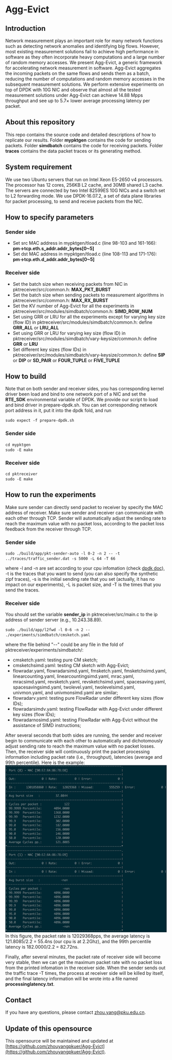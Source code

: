 # Agg-Evict

## Introduction

Network measurement plays an important role for many network functions such as detecting network anomalies and identifying big flows. However, most existing measurement solutions fail to achieve high performance in software as they often incorporate heavy computations and a large number of random memory accesses. We present Agg-Evict, a generic framework for accelerating network measurement in software. Agg-Evict aggregates the incoming packets on the same flows and sends them as a batch, reducing the number of computations and random memory accesses in the subsequent measurement solutions. We perform extensive experiments on top of DPDK with 10G NIC and observe that almost all the tested measurement solutions under Agg-Evict can achieve 14.88 Mpps throughput and see up to 5.7× lower average processing latency per packet.

## About this repository

This repo contains the source code and detailed descriptions of how to replicate our results. 
Folder **mypktgen** contains the code for sending packets. 
Folder **simdbatch** contains the code for receiving packets. 
Folder **traces** contains the data packet traces or its generating method. 

## System requirement

We use two Ubuntu servers that run on Intel Xeon E5-2650 v4 processors. The processor has 12 cores, 256KB L2 cache, and 30MB shared L3 cache. The servers are connected by two Intel 82599ES 10G NICs and a switch set to L2 forwarding mode. We use DPDK-16.07.2, a set of data plane libraries for packet processing, to send and receive packets from the NIC.



## How to specify parameters

### Sender side

- Set src MAC address in mypktgen/tload.c (line 98-103 and 161-166): **pm->tcp.eth.s_addr.addr_bytes[0~5]** 
- Set dst MAC address in mypktgen/tload.c (line 108-113 and 171-176): **pm->tcp.eth.d_addr.addr_bytes[0~5]**


### Receiver side

- Set the batch size when receiving packets from NIC in pktreceiver/src/common.h: **MAX\_PKT\_BURST**
- Set the batch size when sending packets to measurement algorithms in pktreceiver/src/common.h: **MAX\_RX\_BURST**
- Set the KV number of Agg-Evict for all the experiments in pktreceiver/src/modules/simdbatch/common.h: **SIMD\_ROW\_NUM**
- Set using GRR or LRU for all the experiments except for varying key size (flow ID) in pktreceiver/src/modules/simdbatch/common.h: define **GRR\_ALL** or **LRU\_ALL**
- Set using GRR or LRU for varying key size (flow ID) in pktreceiver/src/modules/simdbatch/vary-keysize/common.h: define **GRR** or **LRU**
- Set different key sizes (flow IDs) in pktreceiver/src/modules/simdbatch/vary-keysize/common.h: define **SIP** or **DIP** or **SD_PAIR** or **FOUR_TUPLE** or **FIVE_TUPLE**




## How to build 
Note that on both sender and receiver sides, you has corresponding kernel driver been load and bind to one network port of a NIC and set the **RTE_SDK** environmental variable of DPDK. 
We provide our script to load and bind driver in prepare-dpdk.sh. 
You can set corresponding network port address in it, put it into the dpdk fold, and run 
```
sudo expect -f prepare-dpdk.sh
```



### Sender side
```
cd mypktgen
sudo -E make
```


### Receiver side
```
cd pktreceiver
sudo -E make
```



## How to run the experiments

Make sure sender can directly send packet to receiver by specify the MAC address of receiver. 
Make sure sender and receiver can communicate with each other through TCP. 
Sender will automatically adjust the sending rate to reach the maximum value with no packet loss, according to the packet loss feedback from the receiver through TCP. 

### Sender side

```
sudo ./build/app/pkt-sender-auto -l 0-2 -n 2 -- -t ../traces/traffic_sender.dat -s 5000 -L 64 -T 66

```	
where -l and -n are set according to your cpu infomation (check [dpdk doc](https://dpdk.org/doc/guides/testpmd_app_ug/run_app.html)), -t is the traces that you want to send (you can also specify the synthetic zipf traces), -s is the initial sending rate that you set (actually, it has no impact on our experiments), -L is packet size, and -T is the times that you send the traces. 


### Receiver side
You should set the variable **sender_ip** in pktreceiver/src/main.c to the ip address of sender server (e.g., 10.243.38.89).

```
sudo ./build/app/l2fwd -l 0-6 -n 2 -- ./experiments/simdbatch/cmsketch.yaml
```
where the file behind "--" could be any file in the fold of pktreceiver/experiments/simdbatch/: 

- cmsketch.yaml: testing pure CM sketch;
- cmsketchsimd.yaml: testing CM sketch with Agg-Evict;
- flowradar.yaml, flowradarsimd.yaml, fmsketch.yaml, fmsketchsimd.yaml, linearcounting.yaml, linearcountingsimd.yaml, mrac.yaml, mracsimd.yaml, revsketch.yaml, revsketchsimd.yaml, spacesaving.yaml, spacesavingsimd.yaml, twolevel.yaml, twolevelsimd.yaml, univmon.yaml, and univmonsimd.yaml are similar;
- flowradarv.yaml: testing pure FlowRadar under different key sizes (flow IDs); 
- flowradarsimdv.yaml: testing FlowRadar with Agg-Evict under different key sizes (flow IDs);  
- flowradarnosimd.yaml: testing FlowRadar with Agg-Evict without the assistance of SIMD instructions;

After several seconds that both sides are running, the sender and receiver begin to communicate with each other to automatically and dichotomously adjust sending rate to reach the maximum value with no packet losses. 
Then, the receiver side will continuously print the packet processing information including packet rate (i.e., throughput), latencies (average and 99th percentile). 
Here is the example: 
![receiver_panel](./receiver_panel.png)
In this figure, the packet rate is 12029368pps, the average latency is 121.8085/2.2 = 55.4ns (our cpu is at 2.2Ghz), and the 99th percentile latency is 182.0000/2.2 = 82.72ns.

Finally, after several minutes, the packet rate of receiver side will become very stable, then we can get the maximum packet rate with no packet loss from the printed infomation in the receiver side. 
When the sender sends out the traffic trace -T times, the process at receiver side will be killed by itself, and the final latency information will be wrote into a file named **processinglatency.txt**. 



## Contact
If you have any questions, please contact zhou.yang@pku.edu.cn.


## Update of this opensource
This opensource will be maintained and updated at [https://github.com/zhouyangpkuer/Agg-Evict](https://github.com/zhouyangpkuer/Agg-Evict). 



